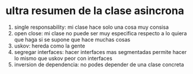 # ultra resumen de la clase asincrona
1. single responsability: mi clase hace solo una cosa muy consisa
2. open close: mi clase no puede ser muy especifica respecto a lo quiera que haga si se supone que hace muchas cosas
3. uskov: hereda como la gente
4. segregar interfaces: hacer interfaces mas segmentadas permite hacer lo mismo que uskov peor con interfaces
5. inversion de dependencia: no podes depender de una clase concreta
